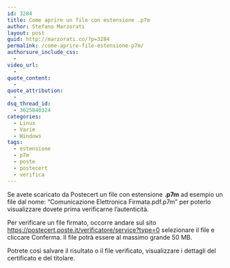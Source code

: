 ```yaml
---
id: 3284
title: Come aprire un file con estensione .p7m
author: Stefano Marzorati
layout: post
guid: http://marzorati.co/?p=3284
permalink: /come-aprire-file-estensione-p7m/
authorsure_include_css:
  - 
video_url:
  - 
quote_content:
  - 
quote_attribution:
  - 
dsq_thread_id:
  - 3625840324
categories:
  - Linux
  - Varie
  - Windows
tags:
  - estensione
  - p7m
  - poste
  - postecert
  - verifica
---
```

Se avete scaricato da Postecert un file con estensione **.p7m** ad esempio un file dal nome: &#8220;Comunicazione Elettronica Firmata.pdf.p7m&#8221; per poterlo visualizzare dovete prima verificarne l&#8217;autenticità.

Per verificare un file firmato, occorre andare sul sito <https://postecert.poste.it/verificatore/service?type=0> selezionare il file e cliccare Conferma. Il file potrà essere al massimo grande 50 MB.

Potrete così salvare il risultato o il file verificato, visualizzare i dettagli del certificato e del titolare.